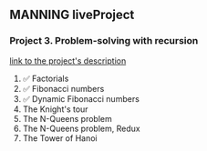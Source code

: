 ## MANNING liveProject


### Project 3. Problem-solving with recursion
[link to the project's description](https://www.manning.com/liveproject/problem-solving-with-recursion)

1. ✅ Factorials
2. ✅ Fibonacci numbers
3. ✅ Dynamic Fibonacci numbers
4. The Knight's tour
5. The N-Queens problem
6. The N-Queens problem, Redux
7. The Tower of Hanoi